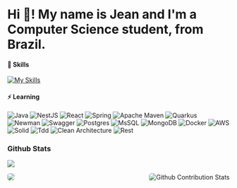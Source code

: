 # Hi 👋! My name is Jean and I'm a Computer Science student, from Brazil.

#### 📘 Skills
[![My Skills](https://skillicons.dev/icons?i=js,html,css,nodejs,git,typescript,java)](https://skillicons.dev)

#### ⚡ Learning
![Java](https://img.shields.io/badge/java-%23ED8B00.svg?style=for-the-badge&logo=openjdk&logoColor=white)
![NestJS](https://img.shields.io/badge/nestjs-%23E0234E.svg?style=for-the-badge&logo=nestjs&logoColor=white)
![React](https://img.shields.io/badge/react-%2320232a.svg?style=for-the-badge&logo=react&logoColor=%2361DAFB)
![Spring](https://img.shields.io/badge/spring-%236DB33F.svg?style=for-the-badge&logo=spring&logoColor=white)
![Apache Maven](https://img.shields.io/badge/Apache%20Maven-C71A36?style=for-the-badge&logo=Apache%20Maven&logoColor=white)
![Quarkus](https://img.shields.io/badge/quarkus-%236DB33F.svg?style=for-the-badge&logo=quarkus&logoColor=white)
![Newman](https://img.shields.io/badge/Newman-FF6C17?style=for-the-badge&logo=postman&logoColor=white)
![Swagger](https://img.shields.io/badge/-Swagger-%23Clojure?style=for-the-badge&logo=swagger&logoColor=white)
![Postgres](https://img.shields.io/badge/postgres-%23316192.svg?style=for-the-badge&logo=postgresql&logoColor=white)
![MsSQL](https://img.shields.io/badge/mssql-%23316192.svg?style=for-the-badge&logo=mssql&logoColor=white)
![MongoDB](https://img.shields.io/badge/MongoDB-%234ea94b.svg?style=for-the-badge&logo=mongodb&logoColor=white)
![Docker](https://img.shields.io/badge/docker-%230db7ed.svg?style=for-the-badge&logo=docker&logoColor=white)
![AWS](https://img.shields.io/badge/AWS-%23FF9900.svg?style=for-the-badge&logo=amazon-aws&logoColor=white)
![Solid](https://img.shields.io/static/v1?message=Solid&logo=solid&label=&color=0077B5&logoColor=white&labelColor=&style=for-the-badge)
![Tdd](https://img.shields.io/static/v1?message=Tdd&logo=tdd&label=&color=D70A53&logoColor=white&labelColor=&style=for-the-badge)
![Clean Architecture](https://img.shields.io/static/v1?message=Clean-Architecture&logo=Clean%Architecture&label=&color=ED8B00&logoColor=white&labelColor=&style=for-the-badge)
![Rest](https://img.shields.io/static/v1?message=Rest&logo=Rest&label=&color=23ed8&logoColor=white&labelColor=&style=for-the-badge)

### Github Stats

![](https://komarev.com/ghpvc/?username=jeangondorek&style=for-the-badge)

<div align="center">
 <img align="right" style="border-radius: 5px; margin-bottom: 5px" alt="Github Contribution Stats" src="https://github-readme-stats.vercel.app/api?username=jeangondorek&show_icons=true&theme=onedark" />
<img align="left" style="border-radius: 5px; margin-bottom: 5px" src="https://github-readme-stats.vercel.app/api/top-langs/?username=jeangondorek&langs_count=8&theme=onedark"/>
</div>
